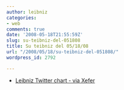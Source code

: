 ```yaml
---
author: leibniz
categories:
- web
comments: true
date: '2008-05-18T21:55:59Z'
slug: su-teibniz-del-051808
title: Su teibniz del 05/18/08
url: "/2008/05/18/su-teibniz-del-051808/"
wordpress_id: 2792

---
```

* [Leibniz Twitter chart - via Xefer](https://feeds.feedburner.com/~r/teibniz/~3/292897151/35225044)



